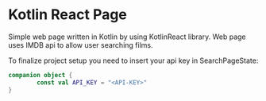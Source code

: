 # Kotlin React Page

Simple web page written in Kotlin by using KotlinReact library. 
Web page uses IMDB api to allow user searching films.

To finalize project setup you need to insert your api key
in SearchPageState:
```kotlin
companion object {
        const val API_KEY = "<API-KEY>"
}    
```